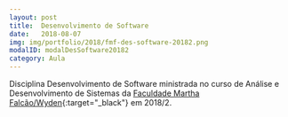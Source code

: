 ```yaml
---
layout: post
title:  Desenvolvimento de Software
date:   2018-08-07
img: img/portfolio/2018/fmf-des-software-20182.png
modalID: modalDesSoftware20182
category: Aula
---
```


Disciplina Desenvolvimento de Software ministrada no curso de Análise e Desenvolvimento de Sistemas da [Faculdade Martha Falcão/Wyden][fmf-wyden]{:target="_black"} em 2018/2.


[fmf-wyden]: https://www.wyden.com.br/fmf
